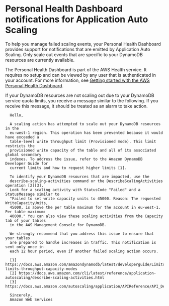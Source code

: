 # Personal Health Dashboard notifications for Application Auto Scaling<a name="monitoring-personal-health-dashboard"></a>

To help you manage failed scaling events, your Personal Health Dashboard provides support for notifications that are emitted by Application Auto Scaling\. Only scale out events that are specific to your DynamoDB resources are currently available\. 

The Personal Health Dashboard is part of the AWS Health service\. It requires no setup and can be viewed by any user that is authenticated in your account\. For more information, see [Getting started with the AWS Personal Health Dashboard](https://docs.aws.amazon.com/health/latest/ug/getting-started-phd.html)\. 

If your DynamoDB resources are not scaling out due to your DynamoDB service quota limits, you receive a message similar to the following\. If you receive this message, it should be treated as an alarm to take action\.

```
  Hello,

  A scaling action has attempted to scale out your DynamoDB resources in the
  eu-west-1 region. This operation has been prevented because it would have exceeded a
  table-level write throughput limit (Provisioned mode). This limit restricts the
  provisioned write capacity of the table and all of its associated global secondary
  indexes. To address the issue, refer to the Amazon DynamoDB Developer Guide for
  current limits and how to request higher limits [1].

  To identify your DynamoDB resources that are impacted, use the 
  describe-scaling-activities command or the DescribeScalingActivities operation [2][3].
  Look for a scaling activity with StatusCode "Failed" and a StatusMessage similar to
  "Failed to set write capacity units to 45000. Reason: The requested WriteCapacityUnits,
  45000, is above the per table maximum for the account in eu-west-1. Per table maximum:
  40000." You can also view these scaling activities from the Capacity tab of your tables 
  in the AWS Management Console for DynamoDB. 

  We strongly recommend that you address this issue to ensure that your tables
  are prepared to handle increases in traffic. This notification is sent only once in 
  each 12 hour period, even if another failed scaling action occurs. 

  [1] https://docs.aws.amazon.com/amazondynamodb/latest/developerguide/Limits.html#default-limits-throughput-capacity-modes
  [2] https://docs.aws.amazon.com/cli/latest/reference/application-autoscaling/describe-scaling-activities.html
  [3] https://docs.aws.amazon.com/autoscaling/application/APIReference/API_DescribeScalingActivities.html
        
  Sincerely, 
  Amazon Web Services
```